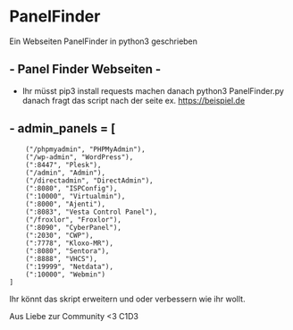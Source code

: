 # PanelFinder
Ein Webseiten PanelFinder in python3 geschrieben

## - Panel Finder Webseiten -


- Ihr müsst pip3 install requests machen danach python3 PanelFinder.py danach fragt das script nach der seite ex. https://beispiel.de

## -  admin_panels = [
        ("/phpmyadmin", "PHPMyAdmin"),
        ("/wp-admin", "WordPress"),
        (":8447", "Plesk"),
        ("/admin", "Admin"),
        ("/directadmin", "DirectAdmin"),
        (":8080", "ISPConfig"),
        (":10000", "Virtualmin"),
        (":8000", "Ajenti"),
        (":8083", "Vesta Control Panel"),
        ("/froxlor", "Froxlor"),
        (":8090", "CyberPanel"),
        (":2030", "CWP"),
        (":7778", "Kloxo-MR"),
        (":8080", "Sentora"),
        (":8888", "VHCS"),
        (":19999", "Netdata"),
        (":10000", "Webmin")
    ]

Ihr könnt das skript erweitern und oder verbessern wie ihr wollt.

Aus Liebe zur Community <3  C1D3
